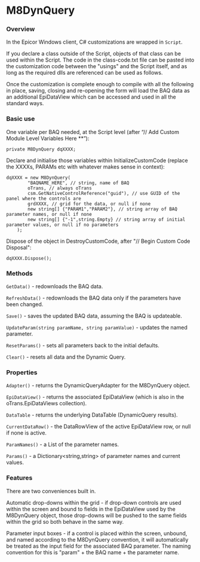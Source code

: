 # M8DynQuery

### Overview
In the Epicor Windows client, C# customizations are wrapped in `Script`.

If you declare a class outside of the Script, objects of that class can be used within the Script. The code in the class-code.txt file can be pasted into the customization code between the "usings" and the Script itself, and as long as the required dlls are referenced can be used as follows.

Once the customization is complete enough to compile with all the following in place, saving, closing and re-opening the form will load the BAQ data as an additional EpiDataView which can be accessed and used in all the standard ways.

### Basic use

One variable per BAQ needed, at the Script level (after “// Add Custom Module Level Variables Here **”):

	private M8DynQuery dqXXXX;

Declare and initialise those variables within InitializeCustomCode (replace the XXXXs, PARAMs etc with whatever makes sense in context):

	dqXXXX = new M8DynQuery(
			"BAQNAME_HERE", // string, name of BAQ
			oTrans, // always oTrans
			csm.GetNativeControlReference("guid"), // use GUID of the panel where the controls are
			grdXXXX, // grid for the data, or null if none
			new string[] {"PARAM1","PARAM2"}, // string array of BAQ parameter names, or null if none
			new string[] {"-1",string.Empty} // string array of initial parameter values, or null if no parameters
		);

Dispose of the object in DestroyCustomCode, after "// Begin Custom Code Disposal":

	dqXXXX.Dispose();

### Methods

`GetData()` - redownloads the BAQ data.

`RefreshData()` - redownloads the BAQ data only if the parameters have been changed.

`Save()` - saves the updated BAQ data, assuming the BAQ is updateable.

`UpdateParam(string paramName, string paramValue)` - updates the named parameter.

`ResetParams()` - sets all parameters back to the initial defaults.

`Clear()` - resets all data and the Dynamic Query.


### Properties

`Adapter()` - returns the DynamicQueryAdapter for the M8DynQuery object.

`EpiDataView()` - returns the associated EpiDataView (which is also in the oTrans.EpiDataViews collection).

`DataTable` - returns the underlying DataTable (DynamicQuery results).

`CurrentDataRow()` - the DataRowView of the active EpiDataView row, or null if none is active.

`ParamNames()` - a List<string> of the parameter names.
  
`Params()` - a Dictionary<string,string> of parameter names and current values.

### Features

There are two conveniences built in.

Automatic drop-downs within the grid - if drop-down controls are used within the screen and bound to fields in the EpiDataView used by the M8DynQuery object, those drop-downs will be pushed to the same fields within the grid so both behave in the same way.

Parameter input boxes - if a control is placed within the screen, unbound, and named according to the M8DynQuery convention, it will automatically be treated as the input field for the associated BAQ parameter. The naming convention for this is "param" + the BAQ name + the parameter name.

